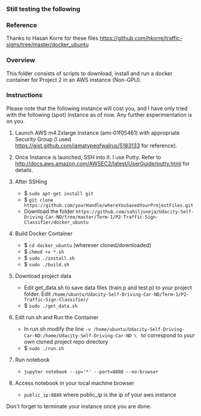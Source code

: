 ### Still testing the following

### Reference	

Thanks to Hasan Korre for these files https://github.com/hkorre/traffic-signs/tree/master/docker_ubuntu

### Overview

This folder consists of scripts to download, install and run a docker container for Project 2 in an AWS instance (Non-GPU).

### Instructions
Please note that the following instance will cost you, and I have only tried with the following (spot) instance as of now. Any further experimentation is on you.

1. Launch AWS m4.2xlarge Instance (ami-01f05461) with appropriate Security Group (I used https://gist.github.com/iamatypeofwalrus/5183133 for reference). 
 
2. Once Instance is launched, SSH into it. I use Putty. Refer to http://docs.aws.amazon.com/AWSEC2/latest/UserGuide/putty.html for details.

3. After SSHing
	* $ `sudo apt-get install git`
	* $ `git clone https://github.com/yourHandle/whereYouSavedYourProjectFiles.git`
	* Download the folder `https://github.com/sahiljuneja/Udacity-Self-Driving-Car-ND/tree/master/Term-1/P2-Traffic-Sign-Classifier/docker_ubuntu`

4. Build Docker Container
	* $ `cd docker_ubuntu` (wherever cloned/downloaded)
	* $ `chmod +x *.sh`
	* $ `sudo ./install.sh`
	* $ `sudo ./build.sh`

5. Download project data
	* Edit get_data.sh to save data files (train.p and test.p) to your project folder. Edit `/home/ubuntu/Udacity-Self-Driving-Car-ND/Term-1/P2-Traffic-Sign-Classifier/`
	* $ `sudo ./get_data.sh`

6. Edit run.sh and Run the Container
	* In run.sh modify the line `-v /home/ubuntu/Udacity-Self-Driving-Car-ND:/home/Udacity-Self-Driving-Car-ND \ ` to correspond to your own cloned project repo directory
	* $ `sudo ./run.sh`

7. Run notebook
	* `jupyter notebook --ip='*' --port=8888 --no-browser`

8. Access notebook in your local machine browser
	* `public_ip:8888` where public_ip is the ip of your aws instance

Don't forget to terminate your instance once you are done.

